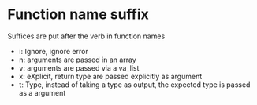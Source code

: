 # Function name suffix

Suffices are put after the verb in function names

* i: Ignore, ignore error
* n: arguments are passed in an array
* v: arguments are passed via a va_list
* x: eXplicit, return type are passed explicitly as argument
* t: Type, instead of taking a type as output, the expected type is passed as a argument
